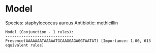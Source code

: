 
# Model

Species: staphylococcus aureus
Antibiotic: methicillin

```
Model (Conjunction - 1 rules):
------------------------------
Presence(AAAAAAATAAAAATGCAAGGAGAGGTAATAT) [Importance: 1.00, 613 equivalent rules]

```

